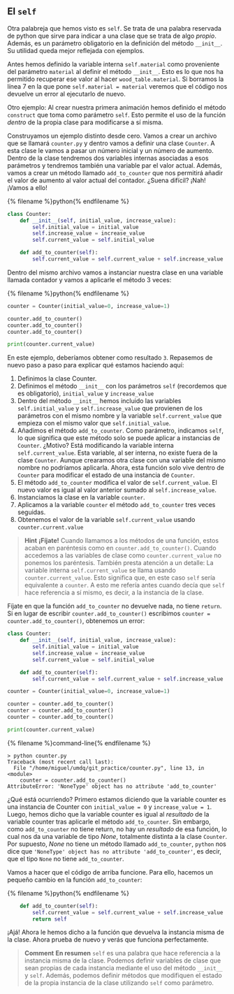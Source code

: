 ## El `self`

Otra palabreja que hemos visto es `self`. Se trata de una palabra reservada de python que sirve para indicar a una clase que se trata de algo *propio*. Además, es un parámetro obligatorio en la definición del método `__init__`. Su utilidad queda mejor reflejada con ejemplos. 

Antes hemos definido la variable interna `self.material` como proveniente del parámetro `material` al definir el método `__init__`. Esto es lo que nos ha permitido recuperar ese valor al hacer `wood_table.material`. Si borramos la línea 7 en la que pone `self.material = material` veremos que el código nos devuelve un error al ejecutarlo de nuevo. 

Otro ejemplo: Al crear nuestra primera animación hemos definido el método `construct` que toma como parámetro `self`. Esto permite el uso de la función *dentro* de la propia clase para modificarse a sí misma. 

Construyamos un ejemplo distinto desde cero. Vamos a crear un archivo que se llamará `counter.py` y dentro vamos a definir una clase `Counter`. A esta clase le vamos a pasar un número inicial y un número de aumento. Dentro de la clase tendremos dos variables internas asociadas a esos parámetros y tendremos también una variable par el valor actual. Además, vamos a crear un método llamado `add_to_counter` que nos permitirá añadir el valor de aumento al valor actual del contador. ¿Suena difícil? ¡Nah! ¡Vamos a ello!

{% filename %}python{% endfilename %}
```python
class Counter:
    def __init__(self, initial_value, increase_value):
        self.initial_value = initial_value
        self.increase_value = increase_value
        self.current_value = self.initial_value

    def add_to_counter(self):
        self.current_value = self.current_value + self.increase_value
```

Dentro del mismo archivo vamos a instanciar nuestra clase en una variable llamada contador y vamos a aplicarle el método 3 veces:


{% filename %}python{% endfilename %}
```python
counter = Counter(initial_value=0, increase_value=1)

counter.add_to_counter()
counter.add_to_counter()
counter.add_to_counter()

print(counter.current_value)
```

En este ejemplo, deberíamos obtener como resultado `3`. Repasemos de nuevo paso a paso para explicar qué estamos haciendo aquí: 

1. Definimos la clase Counter.
2. Definimos el método `__init__` con los parámetros `self` (recordemos que es obligatorio), `initial_value` y `increase_value`
3. Dentro del método `__init__` hemos incluido las variables `self.initial_value` y `self.increase_value` que provienen de los parámetros con el mismo nombre y la variable `self.current_value` que empieza con el mismo valor que `self.initial_value`.
4. Añadimos el método `add_to_counter`. Como parámetro, indicamos `self`, lo que significa que este método solo se puede aplicar a instancias de `Counter`. ¿Motivo? Está modificando la variable interna `self.current_value`. Esta variable, al ser interna, no existe fuera de la clase `Counter`. Aunque crearamos otra clase con una variable del mismo nombre no podríamos aplicarla. Ahora, esta función solo vive dentro de `Counter` para modificar el estado de una instancia de `Counter`.
5. El método `add_to_counter` modifica el valor de `self.current_value`. El nuevo valor es igual al valor anterior sumado al `self.increase_value`.
6. Instanciamos la clase en la variable `counter`.
7. Aplicamos a la variable `counter` el método `add_to_counter` tres veces seguidas.
8. Obtenemos el valor de la variable `self.current_value` usando `counter.current.value`

> **Hint** **¡Fíjate!** Cuando llamamos a los métodos de una función, estos acaban en paréntesis como en `counter.add_to_counter()`. Cuando accedemos a las variables de clase como `counter.current_value` no ponemos los paréntesis. También presta atención a un detalle: La variable interna `self.current_value` se llama usando `counter.current_value`. Esto significa que, en este caso `self` sería equivalente a `counter`. A esto me refería antes cuando decía que `self` hace referencia a sí mismo, es decir, a la instancia de la clase. 

Fíjate en que la función `add_to_counter` no devuelve nada, no tiene `return`. Si en lugar de escribir `counter.add_to_counter()` escribimos `counter = counter.add_to_counter()`, obtenemos un error:

```python
class Counter:
    def __init__(self, initial_value, increase_value):
        self.initial_value = initial_value
        self.increase_value = increase_value
        self.current_value = self.initial_value

    def add_to_counter(self):
        self.current_value = self.current_value + self.increase_value

counter = Counter(initial_value=0, increase_value=1)

counter = counter.add_to_counter()
counter = counter.add_to_counter()
counter = counter.add_to_counter()

print(counter.current_value)
```

{% filename %}command-line{% endfilename %}
```command-line
> python counter.py
Traceback (most recent call last):
  File "/home/miguel/umdq/git_practice/counter.py", line 13, in <module>
    counter = counter.add_to_counter()
AttributeError: 'NoneType' object has no attribute 'add_to_counter'
```

¿Qué está ocurriendo? Primero estamos diciendo que la variable counter es una instancia de Counter con `initial_value = 0` y `increase_value = 1`. Luego, hemos dicho que la variable counter es igual al *resultado* de la variable counter tras aplicarle el método `add_to_counter`. Sin embargo, como `add_to_counter` no tiene return, no hay un *resultado* de esa función, lo cual nos da una variable de tipo *None*, totalmente distinta a la clase `Counter`. Por supuesto, *None* no tiene un método llamado `add_to_counter`, `python` nos dice que `'NoneType' object has no attribute 'add_to_counter'`, es decir, que el tipo `None` no tiene `add_to_counter`. 

Vamos a hacer que el código de arriba funcione. Para ello, hacemos un pequeño cambio en la función `add_to_counter`:

{% filename %}python{% endfilename %}
```python
    def add_to_counter(self):
        self.current_value = self.current_value + self.increase_value
        return self
```

¡Ajá! Ahora le hemos dicho a la función que devuelva la instancia misma de la clase. Ahora prueba de nuevo y verás que funciona perfectamente. 


> **Comment** **En resumen** `self` es una palabra que hace referencia a la instancia misma de la clase. Podemos definir variables de clase que sean propias de cada instancia mediante el uso del método `__init__` y `self`. Además, podemos definir métodos que modifiquen el estado de la propia instancia de la clase utilizando `self` como parámetro. 


